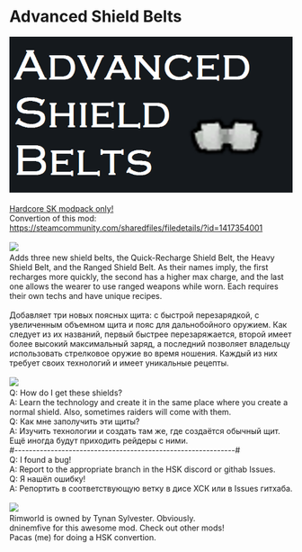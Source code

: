 # Advanced Shield Belts
![Preview](/__PREVIEW__/ASB.png?raw=true "Preview")<br><br>
[Hardcore SK modpack only!](https://github.com/skyarkhangel/Hardcore-SK/tree/development)
<br>
Convertion of this mod:<br>
https://steamcommunity.com/sharedfiles/filedetails/?id=1417354001
<br><br>
<img src="https://i.imgur.com/svEwA2k.png"><br>
Adds three new shield belts, the Quick-Recharge Shield Belt, the Heavy Shield Belt, and the Ranged Shield Belt. As their names imply, the first recharges more quickly, the second has a higher max charge, and the last one allows the wearer to use ranged weapons while worn. Each requires their own techs and have unique recipes.<br><br>
Добавляет три новых поясных щита: с быстрой перезарядкой, с увеличенным объемном щита и пояс для дальнобойного оружием. Как следует из их названий, первый быстрее перезаряжается, второй имеет более высокий максимальный заряд, а последний позволяет владельцу использовать стрелковое оружие во время ношения. Каждый из них требует своих технологий и имеет уникальные рецепты.<br><br>
<img src="https://i.imgur.com/5KVUmeE.png"><br>
Q: How do I get these shields?<br>
A: Learn the technology and create it in the same place where you create a normal shield. Also, sometimes raiders will come with them.<br>
Q: Как мне заполучить эти щиты?<br>
A: Изучить технологии и создать там же, где создаётся обычный щит. Ещё иногда будут приходить рейдеры с ними.<br>
#-------------------------------------------------------------#<br>
Q: I found a bug!<br>
A: Report to the appropriate branch in the HSK discord or githab Issues.<br>
Q: Я нашёл ошибку!<br>
A: Репортить в соответствующую ветку в дисе ХСК или в Issues гитхаба.<br>
<br>
<img src="https://i.imgur.com/fdngbbh.png">
<br>
Rimworld is owned by Tynan Sylvester. Obviously.<br>
dninemfive for this awesome mod. Check out other mods!<br>
Pacas (me) for doing a HSK convertion.<br>
